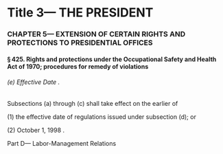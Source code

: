 
# Title 3— THE PRESIDENT
### CHAPTER 5— EXTENSION OF CERTAIN RIGHTS AND PROTECTIONS TO PRESIDENTIAL OFFICES
#### § 425. Rights and protections under the Occupational Safety and Health Act of 1970; procedures for remedy of violations
###### (e) Effective Date .

Subsections (a) through (c) shall take effect on the earlier of

(1) the effective date of regulations issued under subsection (d); or

(2) October 1, 1998 .

Part D— Labor-Management Relations
